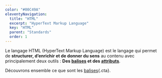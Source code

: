 ```yaml
---
color: "#00C49A"
eleventyNavigation:
  title: "HTML"
  excerpt: "HyperText Markup Language"
  key: "HTML"
  parent: "Standards"
  order: 1
---
```


Le langage HTML (HyperText Markup Language) est le langage qui permet de **structurer, d’enrichir et de donner du sens** au contenu avec principalement deux outils : **Des [balises](les-balises) et des [attributs](les-attributs)**.

Découvrons ensemble ce que sont les [balises](les-balises){.cta}.
